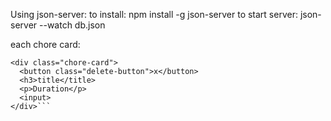Using json-server:
to install:
    npm install -g json-server
to start server:
  json-server --watch db.json


each chore card: 
  ```
  <div class="chore-card">
    <button class="delete-button">x</button>
    <h3>title</title>
    <p>Duration</p>
    <input>
</div>```

